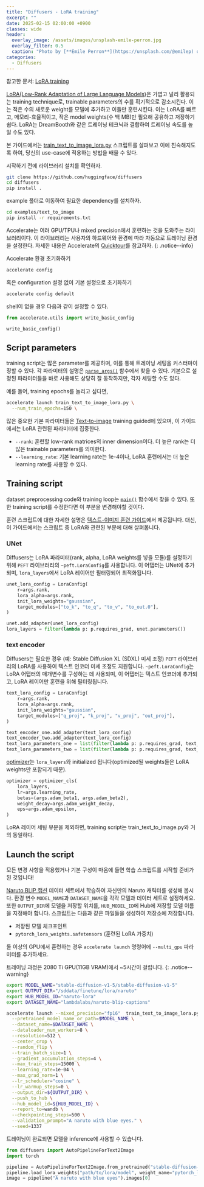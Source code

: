 ```yaml
---
title: "Diffusers - LoRA training"
excerpt: ""
date: 2025-02-15 02:00:00 +0900
classes: wide
header:
  overlay_image: /assets/images/unsplash-emile-perron.jpg
  overlay_filter: 0.5
  caption: "Photo by [**Emile Perron**](https://unsplash.com/@emilep) on [**Unsplash**](https://unsplash.com/)"
categories:
  - Diffusers
---
```


참고한 문서: [LoRA training](https://huggingface.co/docs/diffusers/training/lora)

[LoRA(Low-Rank Adaptation of Large Language Models)](https://hf.co/papers/2106.09685)은 가볍고 널리 활용되는 training technique로, trainable parameters의 수를 획기적으로 감소시킨다. 이는 적은 수의 새로운 weight를 모델에 추가하고 이들만 훈련시킨다. 이는 LoRA를 빠르고, 메모리-효율적이고, 작은 model weights(수 백 MB)만 필요해 공유하고 저장하기 쉽다. LoRA는 DreamBooth와 같은 트레이닝 테크닉과 결합하여 트레이닝 속도를 높일 수도 있다.

본 가이드에서는 [train_text_to_image_lora.py](https://github.com/huggingface/diffusers/blob/main/examples/text_to_image/train_text_to_image_lora.py) 스크립트를 살펴보고 이에 친숙해지도록 하여, 당신의 use-case에 적용하는 방법을 배울 수 있다.

시작하기 전에 라이브러리 설치를 확인하자.

```bash
git clone https://github.com/huggingface/diffusers
cd diffusers
pip install .
```

example 폴더로 이동하여 필요한 dependency를 설치하자.

```bash
cd examples/text_to_image
pip install -r requirements.txt
```

Accelerate는 여러 GPU/TPU나 mixed precision에서 훈련하는 것을 도와주는 라이브러리이다. 이 라이브러리는 사용자의 하드웨어와 환경에 따라 자동으로 트레이닝 환경을 설정한다. 자세한 내용은 Accelerate의 [Quicktour](https://huggingface.co/docs/accelerate/quicktour)를 참고하자.
{: .notice--info}

Accelerate 환경 초기화하기

```bash
accelerate config
```

혹은 configuration 설정 없이 기본 설정으로 초기화하기

```bash
accelerate config default
```

shell이 없을 경우 다음과 같이 설정할 수 있다.

```python
from accelerate.utils import write_basic_config

write_basic_config()
```

## Script parameters

training script는 많은 parameter를 제공하며, 이를 통해 트레이닝 세팅을 커스터마이징할 수 있다. 각 파라미터의 설명은 [`parse_args()`](https://github.com/huggingface/diffusers/blob/dd9a5caf61f04d11c0fa9f3947b69ab0010c9a0f/examples/text_to_image/train_text_to_image_lora.py#L85) 함수에서 찾을 수 있다. 기본으로 설정된 파라미터들을 바로 사용해도 상당히 잘 동작하지만, 각자 세팅할 수도 있다.

예를 들어, training epochs를 늘리고 싶다면,

```bash
accelerate launch train_text_to_image_lora.py \
  --num_train_epochs=150 \
```

많은 중요한 기본 파라미터들은 [Text-to-image](https://huggingface.co/docs/diffusers/training/text2image#script-parameters) training guided에 있으며, 이 가이드에서는 LoRA 관련된 파라미터에 집중한다.

- `--rank`: 훈련할 low-rank matrices의 inner dimension이다. 더 높은 rank는 더 많은 trainable parameters를 의미한다.
- `--learning_rate`: 기본 learning rate는 1e-4이나, LoRA 훈련에서는 더 높은 learning rate를 사용할 수 있다.

## Training script

dataset preprocessing code와 training loop는 [`main()`](https://github.com/huggingface/diffusers/blob/dd9a5caf61f04d11c0fa9f3947b69ab0010c9a0f/examples/text_to_image/train_text_to_image_lora.py#L371) 함수에서 찾을 수 있다. 또한 training script를 수정한다면 이 부분을 변경해야할 것이다.

훈련 스크립트에 대한 자세한 설명은 [텍스트-이미지 훈련 가이드](https://huggingface.co/docs/diffusers/training/text2image#training-script)에서 제공됩니다. 대신, 이 가이드에서는 스크립트 중 LoRA와 관련된 부분에 대해 살펴봅니다.

### UNet

Diffusers는 LoRA 파라미터(rank, alpha, LoRA weights를 넣을 모듈)를 설정하기 위해 `PEFT` 라이브러리의 `~peft.LoraConfig`를 사용합니다. 이 어댑터는 UNet에 추가되며, `lora_layers`에서 LoRA 레이어만 필터링되어 최적화됩니다.

```python
unet_lora_config = LoraConfig(
    r=args.rank,
    lora_alpha=args.rank,
    init_lora_weights="gaussian",
    target_modules=["to_k", "to_q", "to_v", "to_out.0"],
)

unet.add_adapter(unet_lora_config)
lora_layers = filter(lambda p: p.requires_grad, unet.parameters())
```

### text encoder

Diffusers는 필요한 경우 (예: Stable Diffusion XL (SDXL) 미세 조정) `PEFT` 라이브러리의 LoRA를 사용하여 텍스트 인코더 미세 조정도 지원합니다. `~peft.LoraConfig`는 LoRA 어댑터의 매개변수를 구성하는 데 사용되며, 이 어댑터는 텍스트 인코더에 추가되고, LoRA 레이어만 훈련을 위해 필터링됩니다.

```python
text_lora_config = LoraConfig(
    r=args.rank,
    lora_alpha=args.rank,
    init_lora_weights="gaussian",
    target_modules=["q_proj", "k_proj", "v_proj", "out_proj"],
)

text_encoder_one.add_adapter(text_lora_config)
text_encoder_two.add_adapter(text_lora_config)
text_lora_parameters_one = list(filter(lambda p: p.requires_grad, text_encoder_one.parameters()))
text_lora_parameters_two = list(filter(lambda p: p.requires_grad, text_encoder_two.parameters()))
```

[optimizer](https://github.com/huggingface/diffusers/blob/e4b8f173b97731686e290b2eb98e7f5df2b1b322/examples/text_to_image/train_text_to_image_lora.py#L529)는 `lora_layers`와 initialized 됩니다(optimized될 weights들은 LoRA weights만 포함되기 때문).

```python
optimizer = optimizer_cls(
    lora_layers,
    lr=args.learning_rate,
    betas=(args.adam_beta1, args.adam_beta2),
    weight_decay=args.adam_weight_decay,
    eps=args.adam_epsilon,
)
```

LoRA 레이어 세팅 부분을 제외하면, training script는 train_text_to_image.py와 거의 동일하다.

## Launch the script

모든 변경 사항을 적용했거나 기본 구성이 마음에 들면 학습 스크립트를 시작할 준비가 된 것입니다!

[Naruto BLIP 캡션](https://huggingface.co/datasets/lambdalabs/naruto-blip-captions) 데이터 세트에서 학습하여 자신만의 Naruto 캐릭터를 생성해 봅시다. 환경 변수 `MODEL_NAME`과 `DATASET_NAME`을 각각 모델과 데이터 세트로 설정하세요. 또한 `OUTPUT_DIR`에 모델을 저장할 위치를, `HUB_MODEL_ID`에 Hub에 저장할 모델 이름을 지정해야 합니다. 스크립트는 다음과 같은 파일들을 생성하여 저장소에 저장합니다.

- 저장된 모델 체크포인트
- `pytorch_lora_weights.safetensors` (훈련된 LoRA 가중치)

둘 이상의 GPU에서 훈련하는 경우 `accelerate launch` 명령어에 `--multi_gpu` 파라미터를 추가하세요.

트레이닝 과정은 2080 Ti GPU(11GB VRAM)에서 ~5시간이 걸립니다.
{: .notice--warning}

```bash
export MODEL_NAME="stable-diffusion-v1-5/stable-diffusion-v1-5"
export OUTPUT_DIR="/sddata/finetune/lora/naruto"
export HUB_MODEL_ID="naruto-lora"
export DATASET_NAME="lambdalabs/naruto-blip-captions"

accelerate launch --mixed_precision="fp16"  train_text_to_image_lora.py \
  --pretrained_model_name_or_path=$MODEL_NAME \
  --dataset_name=$DATASET_NAME \
  --dataloader_num_workers=8 \
  --resolution=512 \
  --center_crop \
  --random_flip \
  --train_batch_size=1 \
  --gradient_accumulation_steps=4 \
  --max_train_steps=15000 \
  --learning_rate=1e-04 \
  --max_grad_norm=1 \
  --lr_scheduler="cosine" \
  --lr_warmup_steps=0 \
  --output_dir=${OUTPUT_DIR} \
  --push_to_hub \
  --hub_model_id=${HUB_MODEL_ID} \
  --report_to=wandb \
  --checkpointing_steps=500 \
  --validation_prompt="A naruto with blue eyes." \
  --seed=1337
```

트레이닝이 완료되면 모델을 inference에 사용할 수 있습니다.

```python
from diffusers import AutoPipelineForText2Image
import torch

pipeline = AutoPipelineForText2Image.from_pretrained("stable-diffusion-v1-5/stable-diffusion-v1-5", torch_dtype=torch.float16).to("cuda")
pipeline.load_lora_weights("path/to/lora/model", weight_name="pytorch_lora_weights.safetensors")
image = pipeline("A naruto with blue eyes").images[0]
```